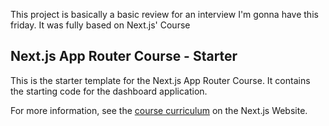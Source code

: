 This project is basically a basic review for an interview I'm gonna have this friday. It was fully based on Next.js' Course 

## Next.js App Router Course - Starter

This is the starter template for the Next.js App Router Course. It contains the starting code for the dashboard application.

For more information, see the [course curriculum](https://nextjs.org/learn) on the Next.js Website.
